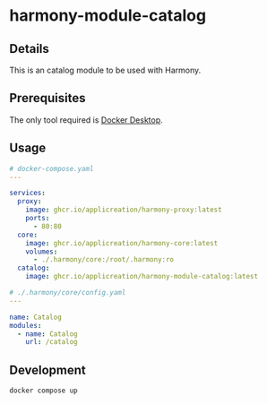 # harmony-module-catalog

## Details

This is an catalog module to be used with Harmony.

## Prerequisites

The only tool required is [Docker Desktop](https://www.docker.com/products/docker-desktop).

## Usage

```yaml
# docker-compose.yaml
---

services:
  proxy:
    image: ghcr.io/applicreation/harmony-proxy:latest
    ports:
      - 80:80
  core:
    image: ghcr.io/applicreation/harmony-core:latest
    volumes:
      - ./.harmony/core:/root/.harmony:ro
  catalog:
    image: ghcr.io/applicreation/harmony-module-catalog:latest
```

```yaml
# ./.harmony/core/config.yaml
---

name: Catalog
modules:
  - name: Catalog
    url: /catalog
```

## Development

```shell
docker compose up
```
